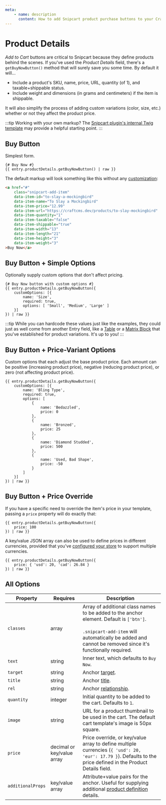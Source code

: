 ```yaml
---
meta:
    - name: description
      content: How to add Snipcart product purchase buttons to your Craft CMS frontend.
---
```


# Product Details

_Add to Cart_ buttons are critical to Snipcart because they define products behind the scenes. If you've used the _Product Details_ field, there's a `getBuyNowButton()` method that will surely save you some time. By default it will...

- Include a product's SKU, name, price, URL, quantity (of 1), and taxable+shippable status.
- Include weight and dimensions (in grams and centimeters) if the item is shippable.

It will also simplify the process of adding custom variations (color, size, etc.) whether or not they affect the product price.

:::tip
Working with your own markup? The [Snipcart plugin's internal Twig template](https://github.com/workingconcept/snipcart-craft-plugin/blob/master/src/templates/fields/front-end/buy-now.twig) may provide a helpful starting point.
:::

## Buy Button

Simplest form.

```twig
{# Buy Now #}
{{ entry.productDetails.getBuyNowButton() | raw }}
```

The default markup will look something like this without any [customization](/templating/fields.md#additional-options):

```html
<a href="#"
    class="snipcart-add-item"
    data-item-id="to-slay-a-mockingbird"
    data-item-name="To Slay a Mockingbird"
    data-item-price="12.99"
    data-item-url="https://craftcms.dev/products/to-slay-mockingbird"
    data-item-quantity="1"
    data-item-taxable="false"
    data-item-shippable="true"
    data-item-width="13"
    data-item-length="21"
    data-item-height="3"
    data-item-weight="3"
>Buy Now</a>
```

## Buy Button + Simple Options

Optionally supply custom options that don't affect pricing.

```twig
{# Buy Now button with custom options #}
{{ entry.productDetails.getBuyNowButton({
    customOptions: [{
        name: 'Size',
        required: true,
        options: [ 'Small', 'Medium', 'Large' ]
    }]
}) | raw }}
```

:::tip
While you can hardcode these values just like the examples, they could just as well come from another Entry field, like a [Table](https://docs.craftcms.com/v3/table-fields.html#settings) or a [Matrix Block](https://docs.craftcms.com/v3/matrix-fields.html#settings) that you've established for product variations. It's up to you!
:::

## Buy Button + Price-Variant Options

Custom options that each adjust the base product price. Each amount can be positive (increasing product price), negative (reducing product price), or zero (not affecting product price).

```twig
{{ entry.productDetails.getBuyNowButton({
    customOptions: [{
        name: 'Bling Type',
        required: true,
        options: [
            {
                name: 'Bedazzled',
                price: 0
            },
            {
                name: 'Bronzed',
                price: 25
            },
            {
                name: 'Diamond Studded',
                price: 500
            },
            {
                name: 'Used, Bad Shape',
                price: -50
            }
        ]
    }]
}) | raw }}
```

## Buy Button + Price Override

If you have a specific need to override the item's price in your template, passing a `price` property will do exactly that:

```twig
{{ entry.productDetails.getBuyNowButton({
    price: 100
}) | raw }}
```

A key/value JSON array can also be used to define prices in different currencies, provided that you've [configured your store](https://docs.snipcart.com/v2/configuration/multi-currency) to support multiple currencies.

```twig
{{ entry.productDetails.getBuyNowButton({
    price: { 'usd': 20, 'cad': 26.84 }
}) | raw }}
```

## All Options

| Property          | Requires                   | Description                                                                                                                                                                                              |
| ----------------- | -------------------------- | -------------------------------------------------------------------------------------------------------------------------------------------------------------------------------------------------------- |
| `classes`         | array                      | Array of additional class names to be added to the anchor element. Default is `['btn']`.<br><br>`.snipcart-add-item` will automatically be added and cannot be removed since it's functionally required. |
| `text`            | string                     | Inner text, which defaults to `Buy Now`.                                                                                                                                                                 |
| `target`          | string                     | Anchor [target](https://www.w3schools.com/TAGs/att_a_target.asp).                                                                                                                                        |
| `title`           | string                     | Anchor [title](https://www.w3schools.com/tags/att_title.asp).                                                                                                                                            |
| `rel`             | string                     | Anchor [relationship](https://www.w3schools.com/TAGs/att_a_rel.asp).                                                                                                                                     |
| `quantity`        | integer                    | Initial quantity to be added to the cart. Defaults to `1`.                                                                                                                                               |
| `image`           | string                     | URL for a product thumbnail to be used in the cart. The default cart template's image is 50px square.                                                                                                    |
| `price`           | decimal or key/value array | Price override, or key/value array to define multiple currencies (`{ 'usd': 20, 'eur': 17.79 }`). Defaults to the price defined in the Product Details field.                                            |
| `additionalProps` | key/value array            | Attribute+value pairs for the anchor. Useful for supplying additional [product definition](https://docs.snipcart.com/v2/configuration/product-definition) details.                                          |
